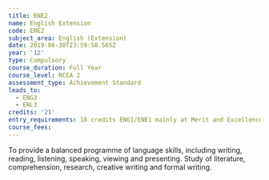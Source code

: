 ```yaml
---
title: ENE2
name: English Extension
code: ENE2
subject_area: English (Extension)
date: 2019-06-30T23:59:58.565Z
year: '12'
type: Compulsory
course_duration: Full Year
course_level: NCEA 2
assessment_type: Achievement Standard
leads_to:
  - ENG3
  - ENL3
credits: '21'
entry_requirements: 18 credits ENG1/ENE1 mainly at Merit and Excellence and HOF/TIC approval
course_fees: 
---
```

To provide a balanced programme of language skills, including writing, reading, listening, speaking, viewing and presenting. Study of literature, comprehension, research, creative writing and formal writing.
